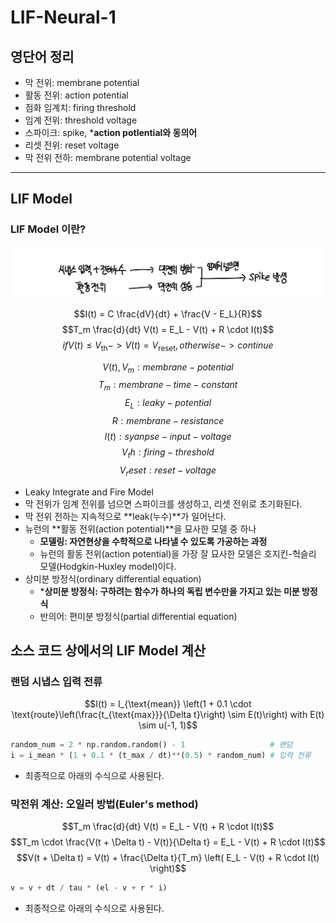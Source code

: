# LIF-Neural-1

## 영단어 정리

- 막 전위: membrane potential
- 활동 전위: action potential
- 점화 임계치: firing threshold
- 임계 전위: threshold voltage
- 스파이크: spike, ***action potlential와 동의어**
- 리셋 전위: reset voltage
- 막 전위 전하: membrane potential voltage

---

## LIF Model

### LIF Model 이란?

![LIF model flow](../image/LIF-Neural-1-LIF%20model%20flow.jpg)

$$I(t) = C \frac{dV}{dt} + \frac{V - E_L}{R}$$
$$T_m \frac{d}{dt} V(t) = E_L - V(t) + R \cdot I(t)$$
$$if V(t) \leq V_{\text{th}} -> V(t) = V_{\text{reset}}, otherwise -> continue$$

$$V(t), V_m: membrane-potential$$
$$T_m: membrane-time-constant$$
$$E_L: leaky-potential$$
$$R: membrane-resistance$$
$$I(t):syanpse-input-voltage$$
$$V_th: firing-threshold$$
$$V_reset: reset-voltage$$

- Leaky Integrate and Fire Model
- 막 전위가 임계 전위를 넘으면 스파이크를 생성하고, 리셋 전위로 초기화된다.
- 막 전위 전하는 지속적으로 **leak(누수)**가 일어난다.
- 뉴런의 **활동 전위(action potential)**을 묘사한 모델 중 하나
  - **모델링: 자연현상을 수학적으로 나타낼 수 있도록 가공하는 과정**
  - 뉴런의 활동 전위(action potential)을 가장 잘 묘사한 모델은 호지킨-헉슬리 모델(Hodgkin-Huxley model)이다.
- 상미분 방정식(ordinary differential equation)
  - ***상미분 방정식: 구하려는 함수가 하나의 독립 변수만을 가지고 있는 미분 방정식**
  - 반의어: 편미분 방정식(partial differential equation)

## 소스 코드 상에서의 LIF Model 계산

### 랜덤 시냅스 입력 전류

$$I(t) = I_{\text{mean}} \left(1 + 0.1 \cdot \text{route}\left(\frac{t_{\text{max}}}{\Delta t}\right) \sim E(t)\right) with E(t) \sim u(-1, 1)$$

```python
random_num = 2 * np.random.random() - 1                   # 랜덤
i = i_mean * (1 + 0.1 * (t_max / dt)**(0.5) * random_num) # 입력 전류
```

- 최종적으로 아래의 수식으로 사용된다.

### 막전위 계산: 오일러 방법(Euler's method)

$$T_m \frac{d}{dt} V(t) = E_L - V(t) + R \cdot I(t)$$
$$T_m \cdot \frac{V(t + \Delta t) - V(t)}{\Delta t} = E_L - V(t) + R \cdot I(t)$$
$$V(t + \Delta t) = V(t) + \frac{\Delta t}{T_m} \left( E_L - V(t) + R \cdot I(t) \right)$$

```python
v = v + dt / tau * (el - v + r * i)
```

- 최종적으로 아래의 수식으로 사용된다.
